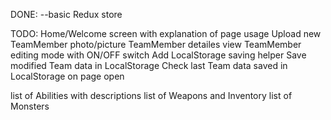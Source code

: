 DONE:
--basic Redux store 

TODO:
Home/Welcome screen with explanation of page usage
Upload new TeamMember photo/picture
TeamMember detailes view
TeamMember editing mode with ON/OFF switch
Add LocalStorage saving helper
Save modified Team data in LocalStorage
Check last Team data saved in LocalStorage on page open

list of Abilities with descriptions
list of Weapons and Inventory
list of Monsters

